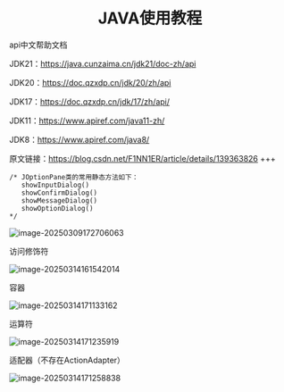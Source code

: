 <h1 align = "center">JAVA使用教程</h1>

api中文帮助文档

JDK21：https://java.cunzaima.cn/jdk21/doc-zh/api

JDK20：https://doc.qzxdp.cn/jdk/20/zh/api

JDK17：https://doc.qzxdp.cn/jdk/17/zh/api/

JDK11：https://www.apiref.com/java11-zh/

JDK8：https://www.apiref.com/java8/

原文链接：https://blog.csdn.net/F1NN1ER/article/details/139363826
+++

```
/* JOptionPane类的常用静态方法如下：
   showInputDialog()
   showConfirmDialog()
   showMessageDialog()
   showOptionDialog()
*/

```

![image-20250309172706063](C:\Users\Hxxim\AppData\Roaming\Typora\typora-user-images\image-20250309172706063.png)

访问修饰符

![image-20250314161542014](C:\Users\Hxxim\AppData\Roaming\Typora\typora-user-images\image-20250314161542014.png)

容器

![image-20250314171133162](C:\Users\Hxxim\AppData\Roaming\Typora\typora-user-images\image-20250314171133162.png)

运算符

![image-20250314171235919](C:\Users\Hxxim\AppData\Roaming\Typora\typora-user-images\image-20250314171235919.png)

适配器（不存在ActionAdapter）

![image-20250314171258838](C:\Users\Hxxim\AppData\Roaming\Typora\typora-user-images\image-20250314171258838.png)





